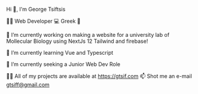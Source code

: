    Hi 👋, I'm George Tsiftsis

🚶🏻 Web Developer 💻  Greek 🌊

🔭 I’m currently working on making a website for a university lab of Mollecular Biology using NextJs 12 Tailwind and firebase! 

🌱 I’m currently learning Vue and Typescript

🤝 I’m currently seeking a Junior Web Dev Role

🧑‍💻 All of my projects are available at https://gtsif.com
📫 Shot me an e-mail gtsiff@gmail.com

<!---
GeorgeTsiftsis/GeorgeTsiftsis is a ✨ special ✨ repository because its `README.md` (this file) appears on your GitHub profile.
You can click the Preview link to take a look at your changes.
--->

